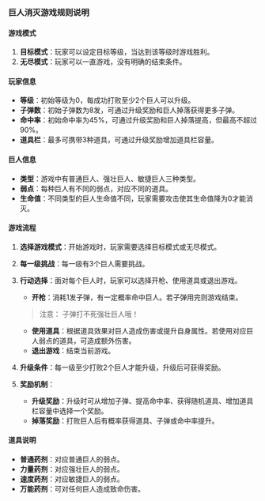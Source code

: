 ### 巨人消灭游戏规则说明

#### 游戏模式

1. **目标模式**：玩家可以设定目标等级，当达到该等级时游戏胜利。
2. **无尽模式**：玩家可以一直游戏，没有明确的结束条件。

#### 玩家信息

- **等级**：初始等级为0，每成功打败至少2个巨人可以升级。
- **子弹数**：初始子弹数为8发，可通过升级奖励和巨人掉落获得更多子弹。
- **命中率**：初始命中率为45%，可通过升级奖励和巨人掉落提高，但最高不超过90%。
- **道具栏**：最多可携带3种道具，可通过升级奖励增加道具栏容量。

#### 巨人信息

- **类型**：游戏中有普通巨人、强壮巨人、敏捷巨人三种类型。
- **弱点**：每种巨人有不同的弱点，对应不同的道具。
- **生命值**：不同类型的巨人生命值不同，玩家需要攻击使其生命值降为0才能消灭。

#### 游戏流程

1. **选择游戏模式**：开始游戏时，玩家需要选择目标模式或无尽模式。
2. **每一级挑战**：每一级有3个巨人需要挑战。
3. **行动选择**：面对每个巨人时，玩家可以选择开枪、使用道具或退出游戏。

   - **开枪**：消耗1发子弹，有一定概率命中巨人。若子弹用完则游戏结束。

   > 注意： 子弹打不死强壮巨人哦！
   >

   - **使用道具**：根据道具效果对巨人造成伤害或提升自身属性。若使用对应巨人弱点的道具，可造成额外伤害。
   - **退出游戏**：结束当前游戏。
4. **升级条件**：每一级至少打败2个巨人才能升级，升级后可获得奖励。
5. **奖励机制**：

   - **升级奖励**：升级时可从增加子弹、提高命中率、获得随机道具、增加道具栏容量中选择一个奖励。
   - **掉落奖励**：打败巨人后有概率获得道具、子弹或命中率提升。

#### 道具说明

- **普通药剂**：对应普通巨人的弱点。
- **力量药剂**：对应强壮巨人的弱点。
- **速度药剂**：对应敏捷巨人的弱点。
- **万能药剂**：可对任何巨人造成致命伤害。
